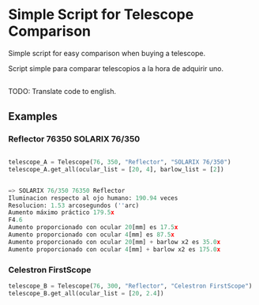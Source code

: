 # Simple Script for Telescope Comparison

Simple script for easy comparison when buying a telescope.

Script simple para comparar telescopios a la hora de adquirir uno.

## 

TODO: Translate code to english. 

## Examples


### Reflector 76350 SOLARIX 76/350
```python

telescope_A = Telescope(76, 350, "Reflector", "SOLARIX 76/350")
telescope_A.get_all(ocular_list = [20, 4], barlow_list = [2])


=> SOLARIX 76/350 76350 Reflector
Iluminacion respecto al ojo humano: 190.94 veces
Resolucion: 1.53 arcosegundos (''arc)
Aumento máximo práctico 179.5x
F4.6
Aumento proporcionado con ocular 20[mm] es 17.5x
Aumento proporcionado con ocular 4[mm] es 87.5x
Aumento proporcionado con ocular 20[mm] + barlow x2 es 35.0x
Aumento proporcionado con ocular 4[mm] + barlow x2 es 175.0x
```

### Celestron FirstScope
```python
telescope_B = Telescope(76, 300, "Reflector", "Celestron FirstScope")
telescope_B.get_all(ocular_list = [20, 2.4])
```
